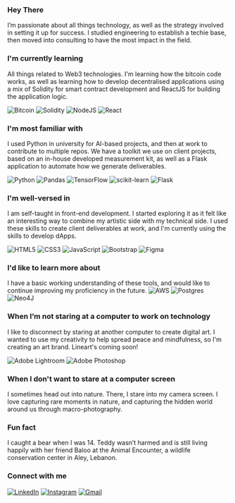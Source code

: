 ### Hey There
I’m passionate about all things technology, as well as the strategy involved in setting it up for success. I studied engineering to establish a techie base, then moved into consulting to have the most impact in the field.

### I'm currently learning 
All things related to Web3 technologies. I'm learning how the bitcoin code works, as well as learning how to develop decentralised applications using a mix of Solidity for smart contract development and ReactJS for building the application logic. 

![Bitcoin](https://img.shields.io/badge/Bitcoin-000?style=for-the-badge&logo=bitcoin&logoColor=white)
![Solidity](https://img.shields.io/badge/Solidity-%23363636.svg?style=for-the-badge&logo=solidity&logoColor=white)
![NodeJS](https://img.shields.io/badge/node.js-6DA55F?style=for-the-badge&logo=node.js&logoColor=white)
![React](https://img.shields.io/badge/react-%2320232a.svg?style=for-the-badge&logo=react&logoColor=%2361DAFB)

### I'm most familiar with  
I used Python in university for AI-based projects, and then at work to contribute to multiple repos. We have a toolkit we use on client projects, based on an in-house developed measurement kit, as well as a Flask application to automate how we generate deliverables.

![Python](https://img.shields.io/badge/python-3670A0?style=for-the-badge&logo=python&logoColor=ffdd54)
![Pandas](https://img.shields.io/badge/pandas-%23150458.svg?style=for-the-badge&logo=pandas&logoColor=white)
![TensorFlow](https://img.shields.io/badge/TensorFlow-%23FF6F00.svg?style=for-the-badge&logo=TensorFlow&logoColor=white)
![scikit-learn](https://img.shields.io/badge/scikit--learn-%23F7931E.svg?style=for-the-badge&logo=scikit-learn&logoColor=white)
![Flask](https://img.shields.io/badge/flask-%23000.svg?style=for-the-badge&logo=flask&logoColor=white)

### I'm well-versed in
I am self-taught in front-end development. I started exploring it as it felt like an interesting way to combine my artistic side with my technical side. I used these skills to create client deliverables at work, and I'm currently using the skills to develop dApps.

![HTML5](https://img.shields.io/badge/html5-%23E34F26.svg?style=for-the-badge&logo=html5&logoColor=white)
![CSS3](https://img.shields.io/badge/css3-%231572B6.svg?style=for-the-badge&logo=css3&logoColor=white)
![JavaScript](https://img.shields.io/badge/javascript-%23323330.svg?style=for-the-badge&logo=javascript&logoColor=%23F7DF1E)
![Bootstrap](https://img.shields.io/badge/bootstrap-%23563D7C.svg?style=for-the-badge&logo=bootstrap&logoColor=white)
![Figma](https://img.shields.io/badge/figma-%23F24E1E.svg?style=for-the-badge&logo=figma&logoColor=white)

### I'd like to learn more about
I have a basic working understanding of these tools, and would like to continue improving my proficiency in the future.
![AWS](https://img.shields.io/badge/AWS-%23FF9900.svg?style=for-the-badge&logo=amazon-aws&logoColor=white)
![Postgres](https://img.shields.io/badge/postgres-%23316192.svg?style=for-the-badge&logo=postgresql&logoColor=white)
![Neo4J](https://img.shields.io/badge/Neo4j-008CC1?style=for-the-badge&logo=neo4j&logoColor=white)

### When I’m not staring at a computer to work on technology
I like to disconnect by staring at another computer to create digital art. I wanted to use my creativity to help spread peace and mindfulness, so I'm creating an art brand. Lineart's coming soon!

![Adobe Lightroom](https://img.shields.io/badge/Adobe%20Lightroom-31A8FF.svg?style=for-the-badge&logo=Adobe%20Lightroom&logoColor=white)
![Adobe Photoshop](https://img.shields.io/badge/adobe%20photoshop-%2331A8FF.svg?style=for-the-badge&logo=adobe%20photoshop&logoColor=white)

### When I don't want to stare at a computer screen
I sometimes head out into nature. There, I stare into my camera screen. I love capturing rare moments in nature, and capturing the hidden world around us through macro-photography.

### Fun fact
I caught a bear when I was 14. Teddy wasn’t harmed and is still living happily with her friend Baloo at the Animal Encounter, a wildlife conservation center in Aley, Lebanon.

### Connect with me
<a href="https://www.linkedin.com/in/basselghazali/" target="blank"><img align="center" src="https://img.shields.io/badge/linkedin-%230077B5.svg?style=for-the-badge&logo=linkedin&logoColor=white" alt="LinkedIn"/></a>
<a href="https://www.instagram.com/basselghazali/" target="blank"><img align="center" src="https://img.shields.io/badge/Instagram-%23E4405F.svg?style=for-the-badge&logo=Instagram&logoColor=white" alt="Instagram"/></a>
 <a href=mailto:basselghazali@gmail.com target="blank"><img align="center" src="https://img.shields.io/badge/Gmail-D14836?style=for-the-badge&logo=gmail&logoColor=white" alt="Gmail" /></a>
